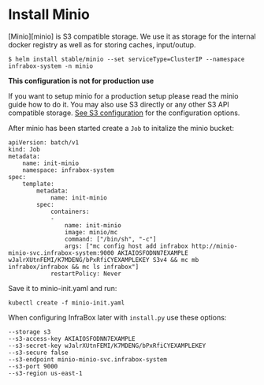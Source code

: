 # Install Minio
[Minio][minio] is S3 compatible storage. We use it as storage for the internal docker registry as well as for storing caches, input/outup.

    $ helm install stable/minio --set serviceType=ClusterIP --namespace infrabox-system -n minio

**This configuration is not for production use**

If you want to setup minio for a production setup please read the minio guide how to do it.
You may also use S3 directly or any other S3 API compatible storage. [See S3 configuration](configure/s3.md) for the configuration options.

After minio has been started create a `Job` to initalize the minio bucket:

    apiVersion: batch/v1
    kind: Job
    metadata:
        name: init-minio
        namespace: infrabox-system
    spec:
        template:
            metadata:
                name: init-minio
            spec:
                containers:
                -
                    name: init-minio
                    image: minio/mc
                    command: ["/bin/sh", "-c"]
                    args: ["mc config host add infrabox http://minio-minio-svc.infrabox-system:9000 AKIAIOSFODNN7EXAMPLE wJalrXUtnFEMI/K7MDENG/bPxRfiCYEXAMPLEKEY S3v4 && mc mb infrabox/infrabox && mc ls infrabox"]
                restartPolicy: Never

Save it to minio-init.yaml and run:

    kubectl create -f minio-init.yaml


When configuring InfraBox later with `install.py` use these options:

    --storage s3
    --s3-access-key AKIAIOSFODNN7EXAMPLE
    --s3-secret-key wJalrXUtnFEMI/K7MDENG/bPxRfiCYEXAMPLEKEY
    --s3-secure false
    --s3-endpoint minio-minio-svc.infrabox-system
    --s3-port 9000
    --s3-region us-east-1

